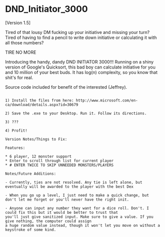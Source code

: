 # DND_Initiator_3000

[Version 1.5]

Tired of that lousy DM fucking up your initiative and missing your turn? Tired of having to find a pencil to write down
initiative or calculating it with all those numbers?

TIRE NO MORE

Introducing the handy, dandy DND INITIATOR 3000!!! Running on a shiny version of Google's Quicksort, this bad boy can
calculate initiative for you and 10 million of your best buds. It has log(n) complexity, so you know that shit's for real.

Source code included for benefit of the interested (Jeffrey).

~~~INSTRUCTIONS~~~

1) Install the files from here: http://www.microsoft.com/en-ca/download/details.aspx?id=30679

2) Save the .exe to your Desktop. Run it. Follow its directions.

3) ???

4) Profit!

Version Notes/Things to Fix:

Features:

* 6 player, 12 monster support
* Enter to scroll through list for current player
* # ENTER TWICE TO SKIP UNNEEDED MONSTERS/PLAYERS

Notes/Future Additions:

- Currently, ties are not resolved. Any tie is left alone, but eventually will be awarded to the player with the best Dex

- When you go up a level, I just need to make a quick change, but don't let me forget or you'll never have the right init.

- Anyone can input any number they want for a dice roll. Don't. I could fix this but it would be better to trust that
you'll just give sanitized input. Make sure to give a value. If you give nothing, the computer could assign
a huge random value instead, though it won't let you move on without a keystroke of some kind.
